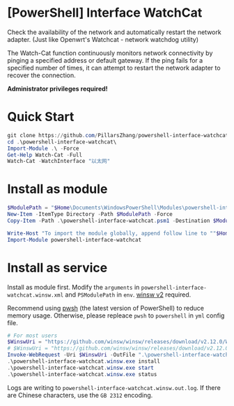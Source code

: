 # [PowerShell] Interface WatchCat

Check the availability of the network and automatically restart the network adapter. (Just like Openwrt's Watchcat - network watchdog utility)

The Watch-Cat function continuously monitors network connectivity by pinging a specified address or default gateway. If the ping fails for a specified number of times, it can attempt to restart the network adapter to recover the connection.

**Administrator privileges required!**

# Quick Start

```powershell
git clone https://github.com/PillarsZhang/powershell-interface-watchcat.git
cd .\powershell-interface-watchcat\
Import-Module .\ -Force
Get-Help Watch-Cat -Full
Watch-Cat -WatchInterface "以太网"
```

# Install as module

```powershell
$ModulePath = "$Home\Documents\WindowsPowerShell\Modules\powershell-interface-watchcat\"
New-Item -ItemType Directory -Path $ModulePath -Force
Copy-Item -Path .\powershell-interface-watchcat.psm1 -Destination $ModulePath -Force
```

```powershell
Write-Host "To import the module globally, append follow line to ""$Home\Documents\WindowsPowerShell\profile.ps1"""
Import-Module powershell-interface-watchcat
```

# Install as service

Install as module first. Modify the `arguments` in `powershell-interface-watchcat.winsw.xml` and `PSModulePath` in `env`. [winsw v2](https://github.com/winsw/winsw/tree/master) required.

Recommend using [pwsh](https://aka.ms/PSWindows) (the latest version of PowerShell) to reduce memory usage. Otherwise, please repleace `pwsh` to `powershell` in `yml` config file.

```powershell
# For most users
$WinswUri = "https://github.com/winsw/winsw/releases/download/v2.12.0/WinSW.NET461.exe"
# $WinswUri = "https://github.com/winsw/winsw/releases/download/v2.12.0/WinSW-x64.exe"
Invoke-WebRequest -Uri $WinswUri -OutFile ".\powershell-interface-watchcat.winsw.exe"
.\powershell-interface-watchcat.winsw.exe install
.\powershell-interface-watchcat.winsw.exe start
.\powershell-interface-watchcat.winsw.exe status
```

Logs are writing to `powershell-interface-watchcat.winsw.out.log`. If there are Chinese characters, use the `GB 2312` encoding.
